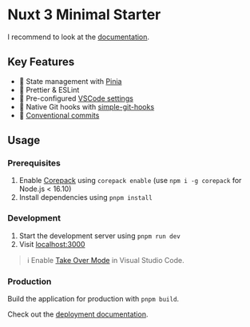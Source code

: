 # Nuxt 3 Minimal Starter

I recommend to look at the [documentation](https://v3.nuxtjs.org).

## Key Features

- 🍍 State management with [Pinia](https://pinia.esm.dev)
- 📐 Prettier & ESLint
- 🔢 Pre-configured [VSCode settings](./.vscode/settings.json)
- 🐶 Native Git hooks with [simple-git-hooks](https://github.com/toplenboren/simple-git-hooks)
- 🚓 [Conventional commits](./.gitlab/commit-convention.md)

## Usage

### Prerequisites

1. Enable [Corepack](https://github.com/nodejs/corepack) using `corepack enable` (use `npm i -g corepack` for Node.js < 16.10)
2. Install dependencies using `pnpm install`

### Development

1. Start the development server using `pnpm run dev`
2. Visit [localhost:3000](http://localhost:3000/)

> ℹ️ Enable [Take Over Mode](https://vuejs.org/guide/typescript/overview.html#takeover-mode) in Visual Studio Code.

### Production

Build the application for production with `pnpm build`.

Check out the [deployment documentation](https://v3.nuxtjs.org/docs/deployment).
